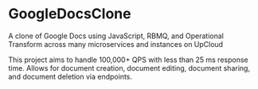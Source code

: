 # GoogleDocsClone
A clone of Google Docs using JavaScript, RBMQ, and Operational Transform across many microservices and instances on UpCloud

This project aims to handle 100,000+ QPS with less than 25 ms response time.
Allows for document creation, document editing, document sharing, and document deletion via endpoints.
